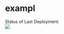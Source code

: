 # exampl

Status of Last Deployment:<br>
<img src="https://github.com/VKosheliuk/exampl/blob/main/.github/workflows/CI_CD/badge.svg?branch=main"><br>
